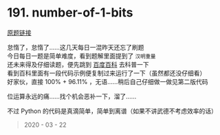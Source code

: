 # 191. number-of-1-bits

[原题链接](https://leetcode-cn.com/problems/number-of-1-bits/)

怠惰了，怠惰了……这几天每日一混昨天还忘了刷题  
今日每日一题是简单难度，看到题解里面提到了 `汉明重量`  
还未来得及仔细读题，便先跳到 [百度百科](https://baike.baidu.com/item/%E6%B1%89%E6%98%8E%E9%87%8D%E9%87%8F) 去科普一下  
看到百科里面有一段代码示例便复制过来运行了一下（虽然都还没仔细看）  
好家伙，直接 100% + 96.11% ，无语……稍后自己仔细做一做见第二版代码  

位运算永远的痛……找个机会恶补一下，溜了……  

不过 Python 的代码是真滴简单，简单到离谱（如果不讲武德不考虑效率的话）

> 2020 - 03 - 22
